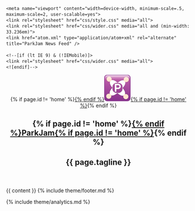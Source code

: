 <!doctype html>
<!--[if lt IE 7]> <html class="no-js lt-ie9 lt-ie8 lt-ie7" lang="en"> <![endif]-->
<!--[if IE 7]>    <html class="no-js lt-ie9 lt-ie8" lang="en"> <![endif]-->
<!--[if IE 8]>    <html class="no-js lt-ie9" lang="en"> <![endif]-->
<!--[if gt IE 8]><!--> <html class="no-js" lang="en"> <!--<![endif]-->
<head>
    <meta charset="utf-8">
    <title>{{ page.title }}</title>
    <meta name="description" content="free mobile app for finding parking">
    <link rel="shortcut icon" href="favicon.ico">
  
    <meta name="viewport" content="width=device-width, minimum-scale=.5, maximum-scale=2, user-scalable=yes">
    <link rel="stylesheet" href="css/style.css" media="all">
    <link rel="stylesheet" href="css/wider.css" media="all and (min-width: 33.236em)">
    <link href="atom.xml" type="application/atom+xml" rel="alternate" title="ParkJam News Feed" />

    <!--[if (lt IE 9) & (!IEMobile)]>
    <link rel="stylesheet" href="css/wider.css" media="all">
    <![endif]-->
</head>
<body>
<article id="container">
  <header>
      <div class="logo">{% if page.id != 'home' %}<a href="/">{% endif %}<img src="img/parking72px-purple.png" alt="logo"/>{% if page.id != 'home' %}</a>{% endif %}</div>
      <h1 class="appname">{% if page.id != 'home' %}<a href="/">{% endif %}ParkJam{% if page.id != 'home' %}</a>{% endif %}</h1>
      <h2>{{ page.tagline }}</h2>
  </header>
{{ content }}
{% include theme/footer.md %}
</article>

{% include theme/analytics.md %}
</body>
</html>
